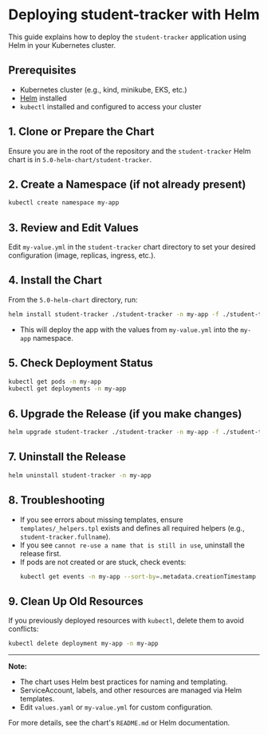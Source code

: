 # Deploying student-tracker with Helm

This guide explains how to deploy the `student-tracker` application using Helm in your Kubernetes cluster.

## Prerequisites

- Kubernetes cluster (e.g., kind, minikube, EKS, etc.)
- [Helm](https://helm.sh/docs/intro/install/) installed
- `kubectl` installed and configured to access your cluster

## 1. Clone or Prepare the Chart

Ensure you are in the root of the repository and the `student-tracker` Helm chart is in `5.0-helm-chart/student-tracker`.

## 2. Create a Namespace (if not already present)
```sh
kubectl create namespace my-app
```

## 3. Review and Edit Values

Edit `my-value.yml` in the `student-tracker` chart directory to set your desired configuration (image, replicas, ingress, etc.).

## 4. Install the Chart

From the `5.0-helm-chart` directory, run:
```sh
helm install student-tracker ./student-tracker -n my-app -f ./student-tracker/my-value.yml
```

- This will deploy the app with the values from `my-value.yml` into the `my-app` namespace.

## 5. Check Deployment Status
```sh
kubectl get pods -n my-app
kubectl get deployments -n my-app
```

## 6. Upgrade the Release (if you make changes)
```sh
helm upgrade student-tracker ./student-tracker -n my-app -f ./student-tracker/my-value.yml
```

## 7. Uninstall the Release
```sh
helm uninstall student-tracker -n my-app
```

## 8. Troubleshooting
- If you see errors about missing templates, ensure `templates/_helpers.tpl` exists and defines all required helpers (e.g., `student-tracker.fullname`).
- If you see `cannot re-use a name that is still in use`, uninstall the release first.
- If pods are not created or are stuck, check events:
  ```sh
  kubectl get events -n my-app --sort-by=.metadata.creationTimestamp
  ```

## 9. Clean Up Old Resources
If you previously deployed resources with `kubectl`, delete them to avoid conflicts:
```sh
kubectl delete deployment my-app -n my-app
```

---

**Note:**
- The chart uses Helm best practices for naming and templating.
- ServiceAccount, labels, and other resources are managed via Helm templates.
- Edit `values.yaml` or `my-value.yml` for custom configuration.

For more details, see the chart's `README.md` or Helm documentation.
